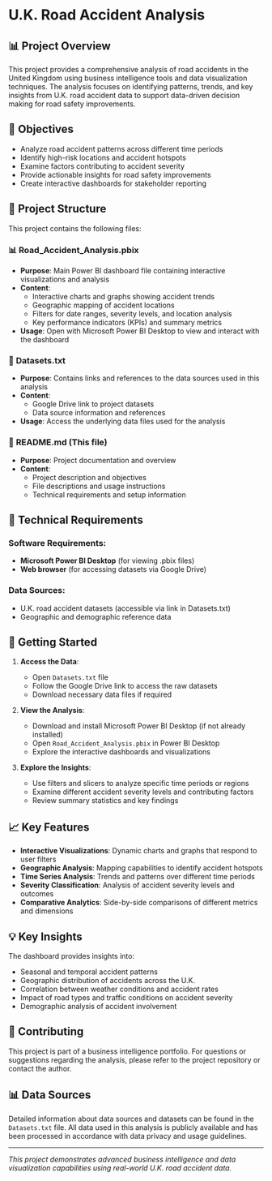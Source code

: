# U.K. Road Accident Analysis

## 📊 Project Overview

This project provides a comprehensive analysis of road accidents in the United Kingdom using business intelligence tools and data visualization techniques. The analysis focuses on identifying patterns, trends, and key insights from U.K. road accident data to support data-driven decision making for road safety improvements.

## 🎯 Objectives

- Analyze road accident patterns across different time periods
- Identify high-risk locations and accident hotspots
- Examine factors contributing to accident severity
- Provide actionable insights for road safety improvements
- Create interactive dashboards for stakeholder reporting

## 📁 Project Structure

This project contains the following files:

### 📊 **Road_Accident_Analysis.pbix**
- **Purpose**: Main Power BI dashboard file containing interactive visualizations and analysis
- **Content**: 
  - Interactive charts and graphs showing accident trends
  - Geographic mapping of accident locations
  - Filters for date ranges, severity levels, and location analysis
  - Key performance indicators (KPIs) and summary metrics
- **Usage**: Open with Microsoft Power BI Desktop to view and interact with the dashboard

### 📄 **Datasets.txt**
- **Purpose**: Contains links and references to the data sources used in this analysis
- **Content**: 
  - Google Drive link to project datasets
  - Data source information and references
- **Usage**: Access the underlying data files used for the analysis

### 📖 **README.md** (This file)
- **Purpose**: Project documentation and overview
- **Content**: 
  - Project description and objectives
  - File descriptions and usage instructions
  - Technical requirements and setup information

## 🔧 Technical Requirements

### Software Requirements:
- **Microsoft Power BI Desktop** (for viewing .pbix files)
- **Web browser** (for accessing datasets via Google Drive)

### Data Sources:
- U.K. road accident datasets (accessible via link in Datasets.txt)
- Geographic and demographic reference data

## 🚀 Getting Started

1. **Access the Data**:
   - Open `Datasets.txt` file
   - Follow the Google Drive link to access the raw datasets
   - Download necessary data files if required

2. **View the Analysis**:
   - Download and install Microsoft Power BI Desktop (if not already installed)
   - Open `Road_Accident_Analysis.pbix` in Power BI Desktop
   - Explore the interactive dashboards and visualizations

3. **Explore the Insights**:
   - Use filters and slicers to analyze specific time periods or regions
   - Examine different accident severity levels and contributing factors
   - Review summary statistics and key findings

## 📈 Key Features

- **Interactive Visualizations**: Dynamic charts and graphs that respond to user filters
- **Geographic Analysis**: Mapping capabilities to identify accident hotspots
- **Time Series Analysis**: Trends and patterns over different time periods
- **Severity Classification**: Analysis of accident severity levels and outcomes
- **Comparative Analytics**: Side-by-side comparisons of different metrics and dimensions

## 💡 Key Insights

The dashboard provides insights into:
- Seasonal and temporal accident patterns
- Geographic distribution of accidents across the U.K.
- Correlation between weather conditions and accident rates
- Impact of road types and traffic conditions on accident severity
- Demographic analysis of accident involvement

## 🤝 Contributing

This project is part of a business intelligence portfolio. For questions or suggestions regarding the analysis, please refer to the project repository or contact the author.

## 📊 Data Sources

Detailed information about data sources and datasets can be found in the `Datasets.txt` file. All data used in this analysis is publicly available and has been processed in accordance with data privacy and usage guidelines.

---

*This project demonstrates advanced business intelligence and data visualization capabilities using real-world U.K. road accident data.*
